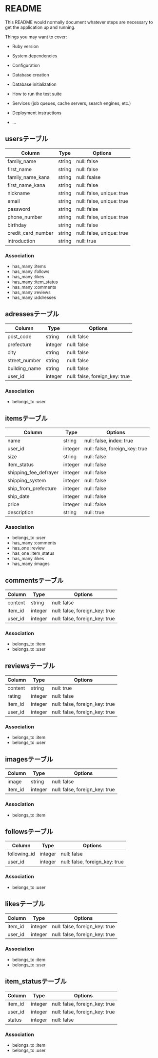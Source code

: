 # README

This README would normally document whatever steps are necessary to get the
application up and running.

Things you may want to cover:

* Ruby version

* System dependencies

* Configuration

* Database creation

* Database initialization

* How to run the test suite

* Services (job queues, cache servers, search engines, etc.)

* Deployment instructions

* ...

## usersテーブル
|Column|Type|Options|
|------|----|-------|
|family_name|string|null: false|
|first_name|string|null: false|
|family_name_kana|string|null: fsalse|
|first_name_kana|string|null: false|
|nickname|string|null: false, unique: true|
|email|string|null: false, unique: true|
|password|string|null: false|
|phone_number|string|null: false, unique: true|
|birthday|string|null: false|
|credit_card_number|string|null: false, unique: true|
|introduction|string|null: true|

### Association
- has_many :items
- has_many :follows
- has_many :likes
- has_many :item_status
- has_many :comments
- has_many :reviews
- has_many :addresses


## adressesテーブル
|Column|Type|Options|
|------|----|-------|
|post_code|string|null: false|
|prefecture|integer|null: false|
|city|string|null: false|
|street_number|string|null: false|
|building_name|string|null: false|
|user_id|integer|null: false, foreign_key: true|

### Association
- belongs_to :user


## itemsテーブル
|Column|Type|Options|
|------|----|-------|
|name|string|null: false, index: true|
|user_id|integer|null: false, foreign_key: true|
|size|string|null: false|
|item_status|integer|null: false|
|shipping_fee_defrayer|integer|null: false|
|shipping_system|integer|null: false|
|ship_from_prefecture|integer|null: false|
|ship_date|integer|null: false|
|price|integer|null: false|
|description|string|null: true|

### Association
- belongs_to :user
- has_many :comments
- has_one :review
- has_one :item_status
- has_many :likes
- has_many :images


## commentsテーブル
|Column|Type|Options|
|------|----|-------|
|content|string|null: false|
|item_id|integer|null: false, foreign_key: true|
|user_id|integer|null: false, foreign_key: true|

### Association
- belongs_to :item
- belongs_to :user


## reviewsテーブル
|Column|Type|Options|
|------|----|-------|
|content|string|null: true|
|rating|integer|null: false|
|item_id|integer|null: false, foreign_key: true|
|user_id|integer|null: false, foreign_key: true|

### Association
- belongs_to :item
- belongs_to :user


## imagesテーブル
|Column|Type|Options|
|------|----|-------|
|image|string|null: false|
|item_id|integer|null: false, foreign_key: true|

### Association
- belongs_to :item


## followsテーブル
|Column|Type|Options|
|------|----|-------|
|following_id|integer|null: false|
|user_id|integer|null: false, foreign_key: true|

### Association
- belongs_to :user


## likesテーブル
|Column|Type|Options|
|------|----|-------|
|item_id|integer|null: false, foreign_key: true|
|user_id|integer|null: false, foreign_key: true|

### Association
- belongs_to :item
- belongs_to :user


## item_statusテーブル
|Column|Type|Options|
|------|----|-------|
|item_id|integer|null: false, foreign_key: true|
|user_id|integer|null: false, foreign_key: true|
|status|integer|null: false|

### Association
- belongs_to :item
- belongs_to :user